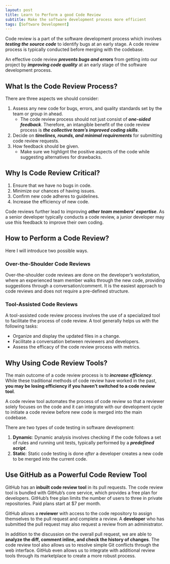 ```yaml
---
layout: post
title: Learn to Perform a good Code Review
subtitle: Make the software development process more efficient
tags: [Software Development]
---
```


Code review is a part of the software development process which involves ***testing the source code*** to identify bugs at an early stage. A code review process is typically conducted before merging with the codebase.

An effective code review ***prevents bugs and errors*** from getting into our project by ***improving code quality*** at an early stage of the software development process.

## What Is the Code Review Process?

There are three aspects we should consider:

1. Assess any new code for bugs, errors, and quality standards set by the team or group in ahead.
   - The code review process should not just consist of ***one-sided feedback***. Therefore, an intangible benefit of the code review process is ***the collective team’s improved coding skills***.
2. Decide on ***timelines, rounds, and minimal requirements*** for submitting code review requests.
3. How feedback should be given.
    - Make sure we highlignt the positive aspects of the code while suggesting alternatives for drawbacks.

## Why Is Code Review Critical?

1. Ensure that we have no bugs in code.
2. Minimize our chances of having issues.
3. Confirm new code adheres to guidelines.
4. Increase the efficiency of new code.

Code reviews further lead to improving ***other team members’ expertise***. As a senior developer typically conducts a code review, a junior developer may use this feedback to improve their own coding.

## How to Perform a Code Review?

Here I will introduce two possible ways.

### Over-the-Shoulder Code Reviews

Over-the-shoulder code reviews are done on the developer’s workstation, where an experienced team member walks through the new code, providing suggestions through a conversation/comment. It is the easiest approach to code reviews and does not require a pre-defined structure.

### Tool-Assisted Code Reviews

A tool-assisted code review process involves the use of a specialized tool to facilitate the process of code review. A tool generally helps us with the following tasks:

- Organize and display the updated files in a change.
- Facilitate a conversation between reviewers and developers.
- Assess the efficacy of the code review process with metrics.

## Why Using Code Review Tools?

The main outcome of a code review process is to ***increase efficiency***. While these traditional methods of code review have worked in the past, **you may be losing efficiency if you haven’t switched to a code review tool**.

A code review tool automates the process of code review so that a reviewer solely focuses on the code and it can integrate with our development cycle to initiate a code review before new code is merged into the main codebase.

There are two types of code testing in software development:

1. **Dynamic**: Dynamic analysis involves checking if the code follows a set of rules and running unit tests, typically performed by a ***predefined script***.
2. **Static**: Static code testing is done *after* a developer creates a new code to be merged into the current code.

## Use GitHub as a Powerful Code Review Tool

GitHub has an **inbuilt code review tool** in its pull requests. The code review tool is bundled with GitHub’s core service, which provides a free plan for developers. GitHub’s free plan limits the number of users to three in private repositories. Paid plans start at $7 per month.

GitHub allows a **reviewer** with access to the code repository to assign themselves to the pull request and complete a review. A **developer** who has submitted the pull request may also request a review from an administrator.

In addition to the discussion on the overall pull request, we are able to **analyze the diff, comment inline, and check the history of changes**. The code review tool also allows us to resolve simple Git conflicts through the web interface. GitHub even allows us to integrate with additional review tools through its marketplace to create a more robust process.
